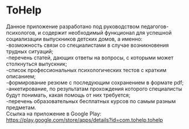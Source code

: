 # ToHelp
Данное приложение разработано под руководством педагогов-психологов, и содержит необходимый функционал для успешной социализации выпускников детских домов, а именно:  
-возможность связи со специалистами в случае возникновения трудных ситуаций;  
-перечень статей, дающих ответы на вопросы, с которыми может столкнуться выпускник;  
-список профессиональных психологических тестов с кратким описанием;   
-формирование резюме с последующим сохранением в формате pdf;  
-анкетирование, по результатам прохождения которого специалисты будут понимать, какая помощь от них требуется;   
-перечень образовательных бесплатных курсов по самым разным предметам.  
Ссылка на приложение в Google Play:  
https://play.google.com/store/apps/details?id=com.tohelp.tohelp
